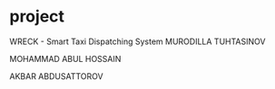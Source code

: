# project
WRECK - Smart Taxi Dispatching System
MURODILLA TUHTASINOV

MOHAMMAD ABUL HOSSAIN

AKBAR ABDUSATTOROV

